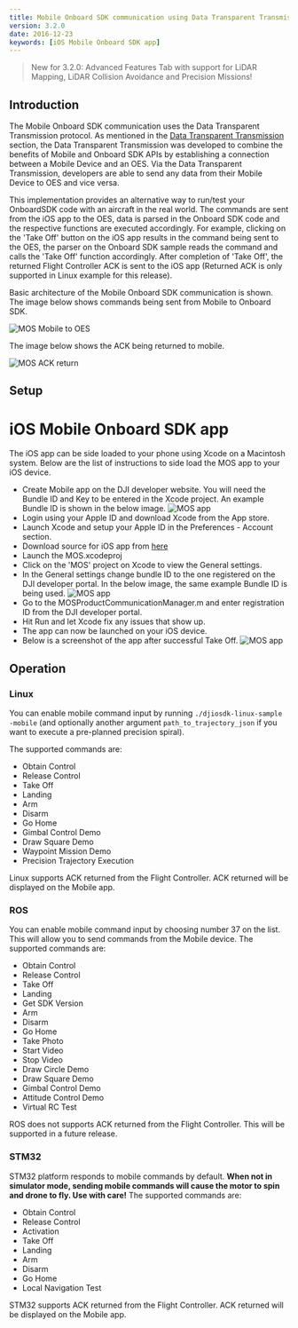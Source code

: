 ```yaml
---
title: Mobile Onboard SDK communication using Data Transparent Transmission
version: 3.2.0
date: 2016-12-23
keywords: [iOS Mobile Onboard SDK app]
---
```


> New for 3.2.0: Advanced Features Tab with support for LiDAR Mapping, LiDAR Collision Avoidance and Precision Missions!
## Introduction

The Mobile Onboard SDK communication uses the Data Transparent Transmission protocol. As mentioned in the [Data Transparent Transmission](../../application-development-guides/data-transparent-transmission.html) section, the Data Transparent Transmission was developed to combine the benefits of Mobile and Onboard SDK APIs by establishing a connection between a Mobile Device and an OES. Via the Data Transparent Transmission, developers are able to send any data from their Mobile Device to OES and vice versa. 

This implementation provides an alternative way to run/test your OnboardSDK code with an aircraft in the real world. The commands are sent from the iOS app to the OES, data is parsed in the Onboard SDK code and the respective functions are executed accordingly. For example, clicking on the 'Take Off' button on the iOS app results in the command being sent to the OES, the parser on the Onboard SDK sample reads the command and calls the 'Take Off' function accordingly. After completion of 'Take Off', the returned Flight Controller ACK is sent to the iOS app (Returned ACK is only supported in Linux example for this release). 

Basic architecture of the Mobile Onboard SDK communication is shown. The image below shows commands being sent from Mobile to Onboard SDK.  

![MOS Mobile to OES](../../images/common/MOSDK_A3N3_1.png)

The image below shows the ACK being returned to mobile. 

![MOS ACK return](../../images/common/MOSDK_A3N3_2.png)


## Setup
# iOS Mobile Onboard SDK app 

The iOS app can be side loaded to your phone using Xcode on a Macintosh system. Below are the list of instructions to side load the MOS app to your iOS device. 

- Create Mobile app on the DJI developer website. You will need the Bundle ID and Key to be entered in the Xcode project. An example Bundle ID is shown in the below image. 
![MOS app](../../images/common/createApp.png)
- Login using your Apple ID and download Xcode from the App store. 
- Launch Xcode and setup your Apple ID in the Preferences - Account section. 
- Download source for iOS app from [here](https://github.com/dji-sdk/Mobile-OSDK-iOS-App)
- Launch the MOS.xcodeproj 
- Click on the 'MOS' project on Xcode to view the General settings. 
- In the General settings change bundle ID to the one registered on the DJI developer portal. In the below image, the same example Bundle ID is being used. 
![MOS app](../../images/common/bundleID.png)
- Go to the MOSProductCommunicationManager.m and enter registration ID from the DJI developer portal. 
- Hit Run and let Xcode fix any issues that show up. 
- The app can now be launched on your iOS device. 
- Below is a screenshot of the app after successful Take Off. 
![MOS app](../../images/common/MOSDKApp.jpg)


## Operation

### Linux

You can enable mobile command input by running `./djiosdk-linux-sample -mobile` (and optionally another argument `path_to_trajectory_json` if you want to execute a pre-planned precision spiral). 

The supported commands are: 

* Obtain Control
* Release Control 
* Take Off 
* Landing 
* Arm
* Disarm 
* Go Home
* Gimbal Control Demo
* Draw Square Demo 
* Waypoint Mission Demo
* Precision Trajectory Execution

Linux supports ACK returned from the Flight Controller. ACK returned will be displayed on the Mobile app. 


### ROS

You can enable mobile command input by choosing number 37 on the list. This will allow you to send commands from the Mobile device. The supported commands are: 

* Obtain Control
* Release Control 
* Take Off 
* Landing 
* Get SDK Version
* Arm
* Disarm 
* Go Home
* Take Photo 
* Start Video
* Stop Video 
* Draw Circle Demo 
* Draw Square Demo 
* Gimbal Control Demo 
* Attitude Control Demo 
* Virtual RC Test 

ROS does not supports ACK returned from the Flight Controller. This will be supported in a future release. 


### STM32

STM32 platform responds to mobile commands by default. **When not in simulator mode, sending mobile commands will cause the motor to spin and drone to fly. Use with care!** The supported commands are: 

* Obtain Control
* Release Control
* Activation
* Take Off
* Landing
* Arm
* Disarm
* Go Home
* Local Navigation Test

STM32 supports ACK returned from the Flight Controller. ACK returned will be displayed on the Mobile app. 

